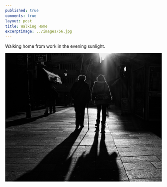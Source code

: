```yaml
---
published: true
comments: true
layout: post
title: Walking Home
excerptimage: ../images/56.jpg
---
```


Walking home from work in the evening sunlight. 

[![Image 56/365	25mm	f/5.6	ISO200	1/800](../images/56.jpg)](https://www.flickr.com/photos/tmadhavan/16036049693/)